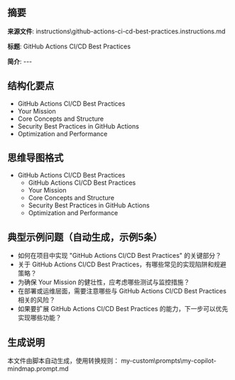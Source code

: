 ## 摘要

**来源文件**: instructions\github-actions-ci-cd-best-practices.instructions.md

**标题**: GitHub Actions CI/CD Best Practices

**简介**: ---

## 结构化要点

- GitHub Actions CI/CD Best Practices
- Your Mission
- Core Concepts and Structure
- Security Best Practices in GitHub Actions
- Optimization and Performance

## 思维导图格式

- GitHub Actions CI/CD Best Practices
  - GitHub Actions CI/CD Best Practices
  - Your Mission
  - Core Concepts and Structure
  - Security Best Practices in GitHub Actions
  - Optimization and Performance

## 典型示例问题（自动生成，示例5条）

- 如何在项目中实现 "GitHub Actions CI/CD Best Practices" 的关键部分？
- 关于 GitHub Actions CI/CD Best Practices，有哪些常见的实现陷阱和规避策略？
- 为确保 Your Mission 的健壮性，应考虑哪些测试与监控措施？
- 在部署或运维层面，需要注意哪些与 GitHub Actions CI/CD Best Practices 相关的风险？
- 如果要扩展 GitHub Actions CI/CD Best Practices 的能力，下一步可以优先实现哪些功能？

## 生成说明

本文件由脚本自动生成，使用转换规则： my-custom\prompts\my-copilot-mindmap.prompt.md
